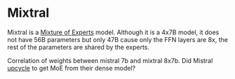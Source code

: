 # Mixtral

Mixtral is a [Mixture of Experts](../moe/MoE.md) model. Although it is a 4x7B model, it does not have 56B parameters but only 47B cause only the FFN layers are 8x, the rest of the parameters are shared by the experts.

Correlation of weights between mistral 7b and mixtral 8x7b. Did Mistral [upcycle](https://arxiv.org/abs/2212.05055) to get MoE from their dense model?